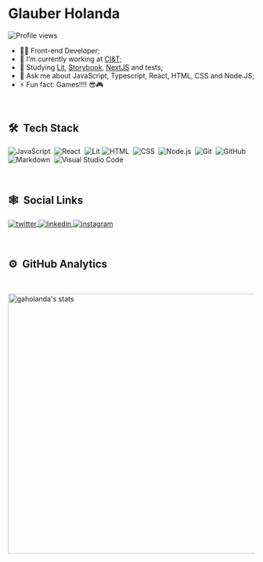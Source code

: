 <h1 align="left">Glauber Holanda</h1>
<p align="left"><img src="https://komarev.com/ghpvc/?username=gaholanda&color=green" alt="Profile views" /></p>

- 👨‍🔬 Front-end Developer;
- 🔭 I’m currently working at [CI&T](https://ciandt.com/br/pt-br/home);
- 🌱 Studying [Lit](https://lit.dev), [Storybook](https://storybook.js.org/), [NextJS](https://nextjs.org/) and tests;
- 💬 Ask me about JavaScript, Typescript, React, HTML, CSS and Node.JS;
- ⚡ Fun fact: Games!!!! 😎🎮

<br>

## 🛠 &nbsp;Tech Stack

![JavaScript](https://img.shields.io/badge/-JavaScript-05122A?style=flat&logo=javascript)&nbsp;
![React](https://img.shields.io/badge/-React-05122A?style=flat&logo=react)&nbsp;
![Lit](https://img.shields.io/badge/-Lit-05122A?style=flat&logo=lit)
![HTML](https://img.shields.io/badge/-HTML-05122A?style=flat&logo=HTML5)&nbsp;
![CSS](https://img.shields.io/badge/-CSS-05122A?style=flat&logo=CSS3&logoColor=1572B6)&nbsp;
![Node.js](https://img.shields.io/badge/-Node.js-05122A?style=flat&logo=node.js)&nbsp;
![Git](https://img.shields.io/badge/-Git-05122A?style=flat&logo=git)&nbsp;
![GitHub](https://img.shields.io/badge/-GitHub-05122A?style=flat&logo=github)&nbsp;
![Markdown](https://img.shields.io/badge/-Markdown-05122A?style=flat&logo=markdown)&nbsp;
![Visual Studio Code](https://img.shields.io/badge/-Visual%20Studio%20Code-05122A?style=flat&logo=visual-studio-code&logoColor=007ACC)&nbsp;

<br />

## 🕸️ &nbsp;Social Links

<p align="left">
  <a href="https://twitter.com/glauber_holanda" target="_blank">
    <img align="center" src="https://img.shields.io/badge/-glauber_holanda-05122A?style=flat&logo=twitter" alt="twitter"/>  
  </a>
  <a href="https://www.linkedin.com/in/glauberholanda/" target="_blank">
    <img align="center" src="https://img.shields.io/badge/-glauberholanda-05122A?style=flat&logo=linkedin" alt="linkedin"/>
  </a>
  <a href="https://instagram.com/glauber.aholanda" target="_blank">
  <img align="center" src="https://img.shields.io/badge/-glauber.aholanda-05122A?style=flat&logo=instagram" alt="instagram"/>
  </a>
</p>

<br>

## ⚙️ &nbsp;GitHub Analytics

<br />

<p align="left">
<img width="530em" src="https://github-readme-stats.vercel.app/api?username=gaholanda&show_icons=true&theme=vision-friendly-dark" alt="gaholanda's stats"/>
</p>
